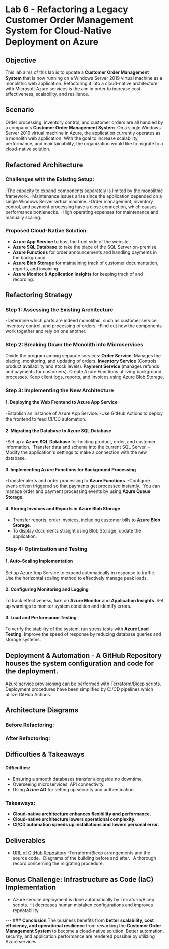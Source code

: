 # Lab 6 - Refactoring a Legacy Customer Order Management System for Cloud-Native Deployment on Azure
## Objective
This lab aims of this lab is to update a **Customer Order Management System** that is now running on a Windows Server 2019 virtual machine as a monolithic web application. Refactoring it into a cloud-native architecture with Microsoft Azure services is the aim in order to increase cost-effectiveness, scalability, and resilience.

## Scenario
Order processing, inventory control, and customer orders are all handled by a company's **Customer Order Management System**. On a single Windows Server 2019 virtual machine in Azure, the application currently operates as a monolith web application. With the goal to increase scalability, performance, and maintainability, the organization would like to migrate to a cloud-native solution.

## Refactored Architecture
### **Challenges with the Existing Setup:**
-The capacity to expand components separately is limited by the monolithic framework.
-Maintenance issues arise since the application depended on a single Windows Server virtual machine.
-Order management, inventory control, and payment processing have a close connection, which causes performance bottlenecks.
-High operating expenses for maintenance and manually scaling.

### **Proposed Cloud-Native Solution:**
- **Azure App Service** to host the front side of the website.
- **Azure SQL Database** to take the place of the SQL Server on-premise.
- **Azure Functions** for order announcements and handling payments in the background.
- **Azure Blob Storage** for maintaining track of customer documentation, reports, and invoicing.
- **Azure Monitor & Application Insights** for keeping track of and recording.

## **Refactoring Strategy**
### **Step 1: Assessing the Existing Architecture**
-Determine which parts are indeed monolithic, such as customer service, inventory control, and processing of orders.
-Find out how the components work together and rely on one another.

### **Step 2: Breaking Down the Monolith into Microservices**
Divide the program among separate services:
  **Order Service**: Manages the placing, monitoring, and updating of orders.
  **Inventory Service** (Controls product availability and stock levels).
  **Payment Service** (manages refunds and payments for customers).
Create Azure Functions utilizing background processes.
Keep client logs, reports, and invoices using Azure Blob Storage.

### **Step 3: Implementing the New Architecture**
#### **1. Deploying the Web Frontend to Azure App Service**
-Establish an instance of Azure App Service.
-Use GitHub Actions to deploy the frontend to feed CI/CD automation.
#### **2. Migrating the Database to Azure SQL Database**
-Set up a **Azure SQL Database** for holding product, order, and customer information.
-Transfer data and schema into the current SQL Server.
-Modify the application's settings to make a connection with the new database.
#### **3. Implementing Azure Functions for Background Processing**
-Transfer alerts and order processing to **Azure Functions**.
-Configure event-driven triggered so that payments get processed instantly.
-You can manage order and payment processing events by using **Azure Queue Storage**.
#### **4. Storing Invoices and Reports in Azure Blob Storage**
- Transfer reports, order invoices, including customer bills to **Azure Blob Storage**.
- To display documents straight using Blob Storage, update the application.

### **Step 4: Optimization and Testing**
#### **1. Auto-Scaling Implementation**
Set up Azure App Service to expand automatically in response to traffic.
Use the horizontal scaling method to effectively manage peak loads.

#### **2. Configuring Monitoring and Logging**
To track effectiveness, turn on **Azure Monitor** and **Application Insights**.
Set up warnings to monitor system condition and identify errors.

#### **3. Load and Performance Testing**
To verify the stability of the system, run stress tests with **Azure Load Testing**.
Improve the speed of response by reducing database queries and storage systems.

## **Deployment & Automation** - A **GitHub Repository** houses the system configuration and code for the deployment.
Azure service provisioning can be performed with Terraform/Bicep scripts.
Deployment procedures have been simplified by CI/CD pipelines which utilize GitHub Actions.

## **Architecture Diagrams**
### **Before Refactoring:**

### **After Refactoring:**

## **Difficulties & Takeaways** 
#### **Difficulties:** 
- Ensuring a smooth databases transfer alongside no downtime.
- Overseeing microservices' API connectivity.
- Using **Azure AD** for setting up security and authentication.

### **Takeaways:** 
- **Cloud-native architecture enhances flexibility and performance.** 
- **Cloud-native architecture lowers operational complexity.** 
- **CI/CD automation speeds up installations and lowers personal error.**

## **Deliverables**
- [URL of GitHub Repository](#)
-Terraform/Bicep arrangements and the source code.
-Diagrams of the building before and after.
-A thorough record concerning the migrating procedure.
## **Bonus Challenge: Infrastructure as Code (IaC) Implementation** 
- Azure service deployment is done automatically by Terraform/Bicep scripts.
-It decreases human mistaken configurations and improves repeatability.

--- ### **Conclusion** 
The business benefits from **better scalability, cost efficiency, and operational resilience** from reworking the **Customer Order Management System** to become a cloud-native solution. Better automation, security, and application performance are rendered possible by utilizing Azure services.











  
